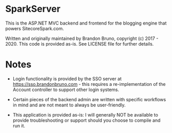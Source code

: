 # SparkServer

This is the ASP.NET MVC backend and frontend for the blogging engine that powers SitecoreSpark.com.

Written and originally maintained by Brandon Bruno, copyright (c) 2017 - 2020. This code is provided as-is. See LICENSE file for further details.

# Notes

* Login functionality is provided by the SSO server at https://sso.brandonbruno.com - this requires a re-implementation of the Account controller to support other login systems.

* Certain pieces of the backend admin are written with specific workflows in mind and are not meant to always be user-friendly.

* This application is provided as-is: I will generally NOT be available to provide troubleshooting or support should you choose to compile and run it.